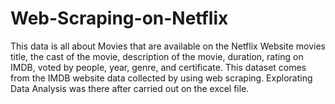 # Web-Scraping-on-Netflix
This data is all about Movies that are available on the Netflix Website movies title, the cast of the movie, description of the movie, duration, rating on IMDB, voted by people, year, genre, and certificate. This dataset comes from the IMDB website data collected by using web scraping.
Explorating Data Analysis was there after carried out on the excel file.
